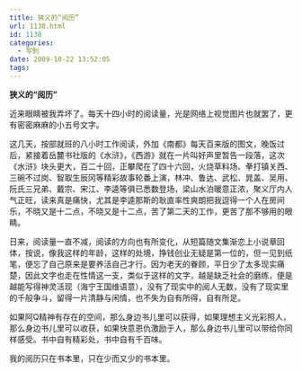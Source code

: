 ```yaml
---
title: 狭义的“阅历”
url: 1138.html
id: 1138
categories:
  - 写到
date: 2009-10-22 13:52:05
tags:
---
```


**狭义的“阅历”**

  
近来眼睛被我弄坏了。每天十四小时的阅读量，光是网络上视觉图片也就罢了，更有密密麻麻的小五号文字。  
  
这几天，按部就班的八小时工作阅读，外加《南都》每天百来版的图文，晚饭过后，紧接着岳麓书社版的《水浒》，《西游》就在一片叫好声里暂告一段落，这次《水浒》块头更大，百二十回，正攀爬在了四十六回，火烧草料场、拳打镇关西、三碗不过岗、智取生辰冈等精彩故事轮番上演，林冲、鲁达、武松、晁盖、吴用、阮氏三兄弟、戴宗、宋江、李逵等俱已悉数登场，梁山水泊暖意正浓，聚义厅内人气正旺，读来真是痛快，尤其是李逵那斯的耿直率性爽朗把我逗得一个人在房间乐，不晓又是十二点，不晓又是十二点，苦了第二天的工作，更苦了那不够用的眼睛。  
  
日来，阅读量一直不减，阅读的方向也有所变化，从短篇随文集渐恋上小说章回体，按说，像我这样的年龄，这样的处境，挣钱创业无疑是第一位的，但一见到纸笔，便忘了自己原来是要养活自己才行。因为老天的眷顾，平日少了太多现实痛楚，因此文字也走在性情这一支，类似于这样的文字，越是缺乏社会的磨练，便是越能写得神灵活现（海宁王国维语意），没有了现实中的阅人无数，没有了现实里的千般争斗，留得一片清静与闲情，也不失为自有所得，自有所足。  
  
如果阿Q精神有存在的空间，那么身边书儿里可以获得，如果理想主义光彩照人，那么身边书儿里可以收获，如果快意恩仇激励于人，那么身边书儿里可以带给你同样感受。书中自有精彩处，书中自有千百味。  
  
我的阅历只在书本里，只在少而又少的书本里。